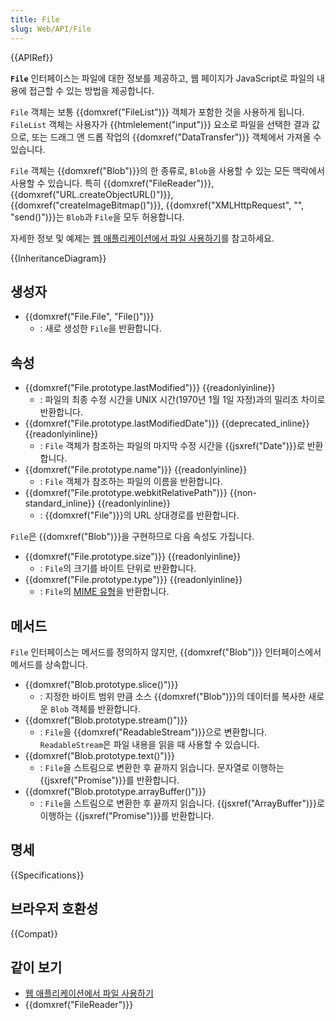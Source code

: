 ```yaml
---
title: File
slug: Web/API/File
---
```


{{APIRef}}

**`File`** 인터페이스는 파일에 대한 정보를 제공하고, 웹 페이지가 JavaScript로 파일의 내용에 접근할 수 있는 방법을 제공합니다.

`File` 객체는 보통 {{domxref("FileList")}} 객체가 포함한 것을 사용하게 됩니다. `FileList` 객체는 사용자가 {{htmlelement("input")}} 요소로 파일을 선택한 결과 값으로, 또는 드래그 앤 드롭 작업의 {{domxref("DataTransfer")}} 객체에서 가져올 수 있습니다.

`File` 객체는 {{domxref("Blob")}}의 한 종류로, `Blob`을 사용할 수 있는 모든 맥락에서 사용할 수 있습니다. 특히 {{domxref("FileReader")}}, {{domxref("URL.createObjectURL()")}}, {{domxref("createImageBitmap()")}}, {{domxref("XMLHttpRequest", "", "send()")}}는 `Blob`과 `File`을 모두 허용합니다.

자세한 정보 및 예제는 [웹 애플리케이션에서 파일 사용하기](/ko/docs/Web/API/File/Using_files_from_web_applications)를 참고하세요.

{{InheritanceDiagram}}

## 생성자

- {{domxref("File.File", "File()")}}
  - : 새로 생성한 `File`을 반환합니다.

## 속성

- {{domxref("File.prototype.lastModified")}} {{readonlyinline}}
  - : 파일의 최종 수정 시간을 UNIX 시간(1970년 1월 1일 자정)과의 밀리초 차이로 반환합니다.
- {{domxref("File.prototype.lastModifiedDate")}} {{deprecated_inline}} {{readonlyinline}}
  - : `File` 객체가 참조하는 파일의 마지막 수정 시간을 {{jsxref("Date")}}로 반환합니다.
- {{domxref("File.prototype.name")}} {{readonlyinline}}
  - : `File` 객체가 참조하는 파일의 이름을 반환합니다.
- {{domxref("File.prototype.webkitRelativePath")}} {{non-standard_inline}} {{readonlyinline}}
  - : {{domxref("File")}}의 URL 상대경로를 반환합니다.

`File`은 {{domxref("Blob")}}을 구현하므로 다음 속성도 가집니다.

- {{domxref("File.prototype.size")}} {{readonlyinline}}
  - : `File`의 크기를 바이트 단위로 반환합니다.
- {{domxref("File.prototype.type")}} {{readonlyinline}}
  - : `File`의 [MIME 유형](/ko/docs/Web/HTTP/Basics_of_HTTP/MIME_types)을 반환합니다.

## 메서드

`File` 인터페이스는 메서드를 정의하지 않지만, {{domxref("Blob")}} 인터페이스에서 메서드를 상속합니다.

- {{domxref("Blob.prototype.slice()")}}
  - : 지정한 바이트 범위 만큼 소스 {{domxref("Blob")}}의 데이터를 복사한 새로운 `Blob` 객체를 반환합니다.
- {{domxref("Blob.prototype.stream()")}}
  - : `File`을 {{domxref("ReadableStream")}}으로 변환합니다. `ReadableStream`은 파일 내용을 읽을 때 사용할 수 있습니다.
- {{domxref("Blob.prototype.text()")}}
  - : `File`을 스트림으로 변환한 후 끝까지 읽습니다. 문자열로 이행하는 {{jsxref("Promise")}}를 반환합니다.
- {{domxref("Blob.prototype.arrayBuffer()")}}
  - : `File`을 스트림으로 변환한 후 끝까지 읽습니다. {{jsxref("ArrayBuffer")}}로 이행하는 {{jsxref("Promise")}}를 반환합니다.

## 명세

{{Specifications}}

## 브라우저 호환성

{{Compat}}

## 같이 보기

- [웹 애플리케이션에서 파일 사용하기](/ko/docs/Web/API/File/Using_files_from_web_applications)
- {{domxref("FileReader")}}
